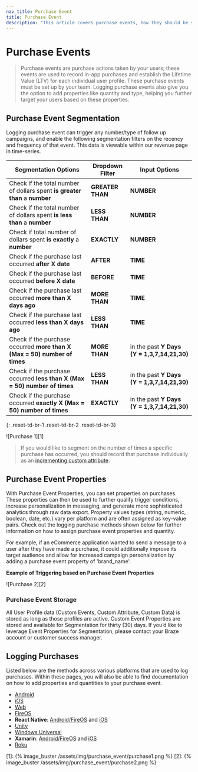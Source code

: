 ```yaml
---
nav_title: Purchase Event
title: Purchase Event
description: "This article covers purchase events, how they should be structured, and how to use them within the Braze Dashboard."
---
```


# Purchase Events

> Purchase events are purchase actions taken by your users; these events are used to record in-app purchases and establish the Lifetime Value (LTV) for each individual user profile. These purchase events must be set up by your team. Logging purchase events also give you the option to add properties like quantity and type, helping you further target your users based on these properties.

## Purchase Event Segmentation

Logging purchase event can trigger any number/type of follow up campaigns, and enable the following segmentation filters on the recency and frequency of that event. This data is viewable within our revenue page in time-series.

| Segmentation Options | Dropdown Filter | Input Options |
| ---------------------| --------------- | ------------- |
| Check if the total number of dollars spent __is greater than__ a __number__| __GREATER THAN__ | __NUMBER__ |
| Check if the total number of dollars spent __is less than__ a __number__| __LESS THAN__ | __NUMBER__ |
| Check if total number of dollars spent __is exactly__ a __number__| __EXACTLY__ | __NUMBER__ |
| Check if the purchase last occurred __after X date__ | __AFTER__ | __TIME__ |
| Check if the purchase last occurred __before X date__ | __BEFORE__ | __TIME__ |
| Check if the purchase last occurred __more than X days ago__ | __MORE THAN__ | __TIME__ |
| Check if the purchase last occurred __less than X days ago__ | __LESS THAN__ | __TIME__ |
| Check if the purchase occurred __more than X (Max = 50) number of times__ | __MORE THAN__ | in the past __Y Days (Y = 1,3,7,14,21,30)__ |
| Check if the purchase occurred __less than X (Max = 50) number of times__ | __LESS THAN__ | in the past __Y Days (Y = 1,3,7,14,21,30)__ |
| Check if the purchase occurred __exactly X (Max = 50) number of times__ | __EXACTLY__ | in the past __Y Days (Y = 1,3,7,14,21,30)__ |
{: .reset-td-br-1 .reset-td-br-2 .reset-td-br-3}

![Purchase 1][1]

>  If you would like to segment on the number of times a specific purchase has occurred, you should record that purchase individually as an [incrementing custom attribute](https://www.braze.com/docs/developer_guide/platform_wide/analytics_overview/#custom-attribute-storage).

## Purchase Event Properties

With Purchase Event Properties, you can set properties on purchases. These properties can then be used to further qualify trigger conditions, increase personalization in messaging, and generate more sophisticated analytics through raw data export. Property values types (string, numeric, boolean, date, etc.) vary per platform and are often assigned as key-value pairs. Check out the logging purchase methods shown below for further information on how to assign purchase event properties and quantity. 

For example, if an eCommerce application wanted to send a message to a user after they have made a purchase, it could additionally improve its target audience and allow for increased campaign personalization by adding a purchase event property of 'brand_name'.

__Example of Triggering based on Purchase Event Properties__

![Purchase 2][2]

### Purchase Event Storage
All User Profile data (Custom Events, Custom Attribute, Custom Data) is stored as long as those profiles are active. Custom Event Properties are stored and available for Segmentation for thirty (30) days. If you’d like to leverage Event Properties for Segmentation, please contact your Braze account or customer success manager.

## Logging Purchases

Listed below are the methods across various platforms that are used to log purchases. Within these pages, you will also be able to find documentation on how to add properties and quantities to your purchase event. 

- [Android](https://www.braze.com/docs/developer_guide/platform_integration_guides/android/analytics/logging_purchases/)
- [iOS](https://www.braze.com/docs/developer_guide/platform_integration_guides/ios/analytics/logging_purchases/)
- [Web](https://www.braze.com/docs/developer_guide/platform_integration_guides/web/analytics/logging_purchases/)
- [FireOS](https://www.braze.com/docs/developer_guide/platform_integration_guides/fireos/analytics/logging_purchases/)
- __React Native__: [Android/FireOS](https://www.braze.com/docs/developer_guide/platform_integration_guides/react_native/android_and_fireos/analytics/revenue_tracking/) and [iOS](https://www.braze.com/docs/developer_guide/platform_integration_guides/react_native/ios/analytics/revenue_tracking/)
- [Unity](https://www.braze.com/docs/developer_guide/platform_integration_guides/unity/Analytics/logging_purchases/)
- [Windows Universal](https://www.braze.com/docs/developer_guide/platform_integration_guides/windows_universal/analytics/logging_purchases/)
- __Xamarin__: [Android/FireOS](https://www.braze.com/docs/developer_guide/platform_integration_guides/xamarin/android_and_fireos/analytics/revenue_tracking/) and [iOS](https://www.braze.com/docs/developer_guide/platform_integration_guides/xamarin/ios/analytics/logging_purchases/)
- [Roku](https://www.braze.com/docs/developer_guide/platform_integration_guides/roku/analytics/logging_purchases/)

[1]: {% image_buster /assets/img/purchase_event/purchase1.png %}
[2]: {% image_buster /assets/img/purchase_event/purchase2.png %}
